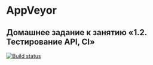 # AppVeyor
Домашнее задание к занятию «1.2. Тестирование API, CI»
-------------------------------
[![Build status](https://ci.appveyor.com/api/projects/status/533o9lvm3wph5e6y/branch/main?svg=true)](https://ci.appveyor.com/project/lenoxxinbox/appveyor/branch/main)
